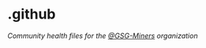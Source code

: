 # .github
*Community health files for the <a href = "https://github.com/GSG-Miners">@GSG-Miners</a>  organization*
